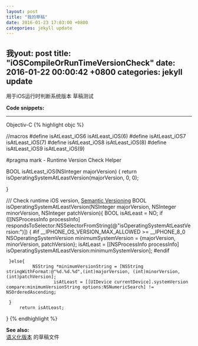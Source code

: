```yaml
---
layout: post
title: "我的草稿"
date: 2016-01-23 17:03:00 +0800
categories: jekyll update
---
```


我yout: post
title:  "iOSCompileOrRunTimeVersionCheck"
date:   2016-01-22 00:00:42 +0800
categories: jekyll update
---

用于iOS运行时判断系统版本
草稿测试

**Code snippets:**

---
Objectiv-C
{% highlight objc %}

//macros
#define isAtLeast_iOS6 isAtLeast_iOS(6)
#define isAtLeast_iOS7 isAtLeast_iOS(7)
#define isAtLeast_iOS8 isAtLeast_iOS(8)
#define isAtLeast_iOS9 isAtLeast_iOS(9)

#pragma mark - Runtime Version Check Helper

BOOL isAtLeast_iOS(NSInteger majorVersion) {
     return isOperatingSystemAtLeastVersion(majorVersion, 0, 0);

}

/// Check runtime iOS version, [Semantic Versioning](http://semver.org)
BOOL isOperatingSystemAtLeastVersion(NSInteger majorVersion, NSInteger minorVersion, NSInteger patchVersion){
     BOOL isAtLeast = NO;
     if ([[NSProcessInfo processInfo] respondsToSelector:NSSelectorFromString(@"isOperatingSystemAtLeastVersion:")]) {
     #if __IPHONE_OS_VERSION_MAX_ALLOWED >= __IPHONE_8_0
             NSOperatingSystemVersion minimumSystemVersion = {majorVersion, minorVersion, patchVersion};
                     isAtLeast = [[NSProcessInfo processInfo] isOperatingSystemAtLeastVersion:minimumSystemVersion];
                     #endif
                         
     }else{
              NSString *minimumVersionString = [NSString stringWithFormat:@"%d.%d.%d",(int)majorVersion, (int)minorVersion, (int)patchVersion];
                      isAtLeast = [[UIDevice currentDevice].systemVersion compare:minimumVersionString options:NSNumericSearch] != NSOrderedAscending;
                          
     }
         return isAtLeast;

}
{% endhighlight %}

**See also:**  
[语义化版本](http://semver.org/ "Semantic Versioning")
的草稿文件


